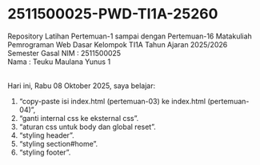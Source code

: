 # 2511500025-PWD-TI1A-25260
Repository Latihan Pertemuan-1 sampai dengan Pertemuan-16 Matakuliah Pemrograman Web Dasar Kelompok TI1A Tahun Ajaran 2025/2026 Semester Gasal
NIM : 2511500025 <br>
Nama : Teuku Maulana Yunus 1 <br><br>

Hari ini, Rabu 08 Oktober 2025, saya belajar:
<ol>
<li>“copy-paste isi index.html (pertemuan-03) ke index.html (pertemuan-04)”,</li>
<li>“ganti internal css ke eksternal css”.</li>
<li>“aturan css untuk body dan global reset”.</li>
<li>“styling header”.</li>
<li>“styling section#home”.</li>
<li>“styling footer”.</li>
</ol>